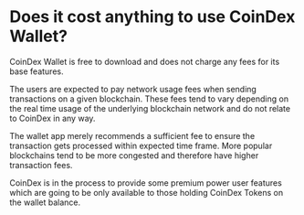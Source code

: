 # Does it cost anything to use CoinDex Wallet? 

CoinDex Wallet is free to download and does not charge any fees for its base features.

The users are expected to pay network usage fees when sending transactions on a given blockchain. These fees tend to vary depending on the real time usage of the underlying blockchain network and do not relate to CoinDex in any way. 

The wallet app merely recommends a sufficient fee to ensure the transaction gets processed within expected time frame. More popular blockchains tend to be more congested and therefore have higher transaction fees. 

CoinDex is in the process to provide some premium power user features which are going to be only available to those holding CoinDex Tokens on the wallet balance.
